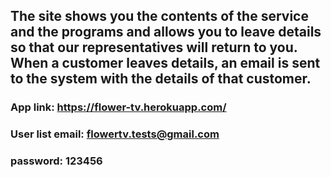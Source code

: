 ## The site shows you the contents of the service and the programs and allows you to leave details so that our representatives will return to you. When a customer leaves details, an email is sent to the system with the details of that customer.

### App link: https://flower-tv.herokuapp.com/

### User list email: flowertv.tests@gmail.com
### password: 123456
